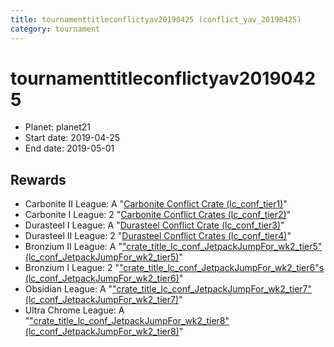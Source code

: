 ```yaml
---
title: tournamenttitleconflictyav20190425 (conflict_yav_20190425)
category: tournament
---
```

# tournamenttitleconflictyav20190425

  * Planet: planet21
  * Start date: 2019-04-25
  * End date: 2019-05-01

## Rewards

  * Carbonite II League: A "[Carbonite Conflict Crate (lc_conf_tier1)](lc_conf_tier1.html)"
  * Carbonite I League: 2 "[Carbonite Conflict Crates (lc_conf_tier2)](lc_conf_tier2.html)"
  * Durasteel I League: A "[Durasteel Conflict Crate (lc_conf_tier3)](lc_conf_tier3.html)"
  * Durasteel II League: 2 "[Durasteel Conflict Crates (lc_conf_tier4)](lc_conf_tier4.html)"
  * Bronzium II League: A "["crate_title_lc_conf_JetpackJumpFor_wk2_tier5" (lc_conf_JetpackJumpFor_wk2_tier5)](lc_conf_JetpackJumpFor_wk2_tier5.html)"
  * Bronzium I League: 2 "["crate_title_lc_conf_JetpackJumpFor_wk2_tier6"s (lc_conf_JetpackJumpFor_wk2_tier6)](lc_conf_JetpackJumpFor_wk2_tier6.html)"
  * Obsidian League: A "["crate_title_lc_conf_JetpackJumpFor_wk2_tier7" (lc_conf_JetpackJumpFor_wk2_tier7)](lc_conf_JetpackJumpFor_wk2_tier7.html)"
  * Ultra Chrome League: A "["crate_title_lc_conf_JetpackJumpFor_wk2_tier8" (lc_conf_JetpackJumpFor_wk2_tier8)](lc_conf_JetpackJumpFor_wk2_tier8.html)"
